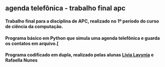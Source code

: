 ## agenda telefônica - trabalho final apc
#### Trabalho final para a disciplina de APC, realizado no 1º período do curso de ciência da computação. 
#### Programa básico em Python que simula uma agenda telefônica e guarda os contatos em arquivo.[
#### Programa codificado em dupla, realizado pelas alunas [Lívia Lavynia](https://github.com/livialavynia) e Rafaella Nunes
